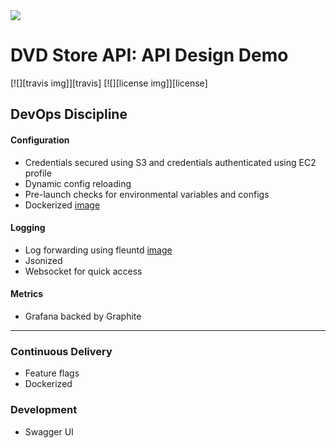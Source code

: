 <img src="https://github.com/scott-seo/dvdstore-api/blob/master/images/api-spec.png">

# DVD Store API: API Design Demo

[![][travis img]][travis]
[![][license img]][license]

## DevOps Discipline

#### Configuration
  * Credentials secured using S3 and credentials authenticated using EC2 profile
  * Dynamic config reloading
  * Pre-launch checks for environmental variables and configs 
  * Dockerized [image](https://hub.docker.com/r/scottseo/dvdstore-api/)

#### Logging
  * Log forwarding using fleuntd [image](https://hub.docker.com/r/scottseo/dvdstore-db/)
  * Jsonized
  * Websocket for quick access

#### Metrics
  * Grafana backed by Graphite

---

### Continuous Delivery
  * Feature flags
  * Dockerized

### Development
- Swagger UI





